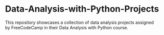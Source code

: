 # Data-Analysis-with-Python-Projects
This repository showcases a collection of data analysis projects assigned by FreeCodeCamp in their Data Analysis with Python course. 
